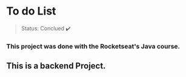 # To do List

> Status: Conclued ✔️
 ### This project was done with the Rocketseat's Java course.

 ## This is a backend Project.
